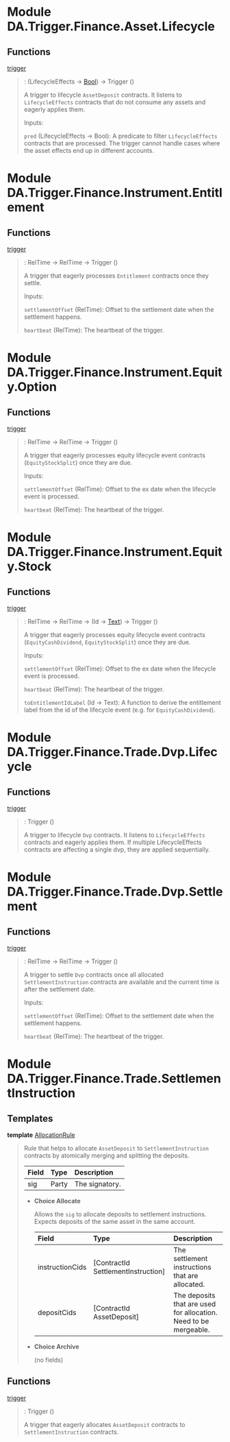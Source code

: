 # <a name="module-da-trigger-finance-asset-lifecycle-46311"></a>Module DA.Trigger.Finance.Asset.Lifecycle

## Functions

<a name="function-da-trigger-finance-asset-lifecycle-trigger-20052"></a>[trigger](#function-da-trigger-finance-asset-lifecycle-trigger-20052)

> : (LifecycleEffects -\> [Bool](https://docs.daml.com/daml/reference/base.html#type-ghc-types-bool-8654)) -\> Trigger ()
> 
> A trigger to lifecycle `AssetDeposit` contracts. It listens to
> `LifecycleEffects` contracts that do not consume any assets and
> eagerly applies them.
> 
> Inputs:
> 
> `pred` (LifecycleEffects -> Bool): A predicate to filter `LifecycleEffects`
> contracts that are processed. The trigger cannot handle cases where
> the asset effects end up in different accounts.

# <a name="module-da-trigger-finance-instrument-entitlement-63728"></a>Module DA.Trigger.Finance.Instrument.Entitlement

## Functions

<a name="function-da-trigger-finance-instrument-entitlement-trigger-17001"></a>[trigger](#function-da-trigger-finance-instrument-entitlement-trigger-17001)

> : RelTime -\> RelTime -\> Trigger ()
> 
> A trigger that eagerly processes `Entitlement` contracts once they settle.
> 
> Inputs:
> 
> `settlementOffset` (RelTime): Offset to the settlement date when the settlement
> happens.
> 
> `heartbeat` (RelTime): The heartbeat of the trigger.

# <a name="module-da-trigger-finance-instrument-equity-option-31751"></a>Module DA.Trigger.Finance.Instrument.Equity.Option

## Functions

<a name="function-da-trigger-finance-instrument-equity-option-trigger-63908"></a>[trigger](#function-da-trigger-finance-instrument-equity-option-trigger-63908)

> : RelTime -\> RelTime -\> Trigger ()
> 
> A trigger that eagerly processes equity lifecycle event contracts
> (`EquityStockSplit`) once they are due.
> 
> Inputs:
> 
> `settlementOffset` (RelTime): Offset to the ex date when the lifecycle event
> is processed.
> 
> `heartbeat` (RelTime): The heartbeat of the trigger.

# <a name="module-da-trigger-finance-instrument-equity-stock-53175"></a>Module DA.Trigger.Finance.Instrument.Equity.Stock

## Functions

<a name="function-da-trigger-finance-instrument-equity-stock-trigger-15940"></a>[trigger](#function-da-trigger-finance-instrument-equity-stock-trigger-15940)

> : RelTime -\> RelTime -\> (Id -\> [Text](https://docs.daml.com/daml/reference/base.html#type-ghc-types-text-57703)) -\> Trigger ()
> 
> A trigger that eagerly processes equity lifecycle event contracts
> (`EquityCashDividend`, `EquityStockSplit`) once they are due.
> 
> Inputs:
> 
> `settlementOffset` (RelTime): Offset to the ex date when the lifecycle event
> is processed.
> 
> `heartbeat` (RelTime): The heartbeat of the trigger.
> 
> `toEntitlementIdLabel` (Id -> Text): A function to derive the entitlement label
> from the id of the lifecycle event (e.g. for `EquityCashDividend`).

# <a name="module-da-trigger-finance-trade-dvp-lifecycle-37665"></a>Module DA.Trigger.Finance.Trade.Dvp.Lifecycle

## Functions

<a name="function-da-trigger-finance-trade-dvp-lifecycle-trigger-83110"></a>[trigger](#function-da-trigger-finance-trade-dvp-lifecycle-trigger-83110)

> : Trigger ()
> 
> A trigger to lifecycle `Dvp` contracts. It listens to `LifecycleEffects`
> contracts and eagerly applies them. If multiple LifecycleEffects contracts
> are affecting a single dvp, they are  applied sequentially.

# <a name="module-da-trigger-finance-trade-dvp-settlement-58597"></a>Module DA.Trigger.Finance.Trade.Dvp.Settlement

## Functions

<a name="function-da-trigger-finance-trade-dvp-settlement-trigger-99466"></a>[trigger](#function-da-trigger-finance-trade-dvp-settlement-trigger-99466)

> : RelTime -\> RelTime -\> Trigger ()
> 
> A trigger to settle `Dvp` contracts once all allocated `SettlementInstruction`
> contracts are available and the current time is after the settlement date.
> 
> Inputs:
> 
> `settlementOffset` (RelTime): Offset to the settlement date when the settlement happens.
> 
> `heartbeat` (RelTime): The heartbeat of the trigger.

# <a name="module-da-trigger-finance-trade-settlementinstruction-82076"></a>Module DA.Trigger.Finance.Trade.SettlementInstruction

## Templates

<a name="type-da-trigger-finance-trade-settlementinstruction-allocationrule-40354"></a>**template** [AllocationRule](#type-da-trigger-finance-trade-settlementinstruction-allocationrule-40354)

> Rule that helps to allocate `AssetDeposit` to `SettlementInstruction`
> contracts by atomically merging and splitting the deposits.
> 
> | Field | Type  | Description |
> | :---- | :---- | :---------- |
> | sig   | Party | The signatory. |
> 
> * **Choice Allocate**
>   
>   Allows the `sig` to allocate deposits to settlement
>   instructions. Expects deposits of the same asset in the
>   same account.
>   
>   | Field                                | Type                                 | Description |
>   | :----------------------------------- | :----------------------------------- | :---------- |
>   | instructionCids                      | \[ContractId SettlementInstruction\] | The settlement instructions that are allocated. |
>   | depositCids                          | \[ContractId AssetDeposit\]          | The deposits that are used for allocation. Need to be mergeable. |
> 
> * **Choice Archive**
>   
>   (no fields)

## Functions

<a name="function-da-trigger-finance-trade-settlementinstruction-trigger-11941"></a>[trigger](#function-da-trigger-finance-trade-settlementinstruction-trigger-11941)

> : Trigger ()
> 
> A trigger that eagerly allocates `AssetDeposit` contracts
> to `SettlementInstruction` contracts.
